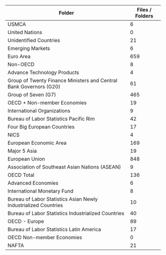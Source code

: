 | Folder                                                             |   Files / Folders |
|--------------------------------------------------------------------|-------------------|
| USMCA                                                              |                 6 |
| United Nations                                                     |                 0 |
| Unidentified Countries                                             |                21 |
| Emerging Markets                                                   |                 6 |
| Euro Area                                                          |               659 |
| Non-OECD                                                           |                 8 |
| Advance Technology Products                                        |                 4 |
| Group of Twenty Finance Ministers and Central Bank Governors (G20) |                61 |
| Group of Seven (G7)                                                |               465 |
| OECD + Non-member Economies                                        |                19 |
| International Organizations                                        |                 9 |
| Bureau of Labor Statistics Pacific Rim                             |                42 |
| Four Big European Countries                                        |                17 |
| NICS                                                               |                 4 |
| European Economic Area                                             |               169 |
| Major 5 Asia                                                       |                19 |
| European Union                                                     |               848 |
| Association of Southeast Asian Nations (ASEAN)                     |                 9 |
| OECD Total                                                         |               136 |
| Advanced Economies                                                 |                 6 |
| International Monetary Fund                                        |                 8 |
| Bureau of Labor Statistics Asian Newly Industrialized Countries    |                10 |
| Bureau of Labor Statistics Industrialized Countries                |                40 |
| OECD - Europe                                                      |                89 |
| Bureau of Labor Statistics Latin America                           |                17 |
| OECD Non-member Economies                                          |                 0 |
| NAFTA                                                              |                21 |